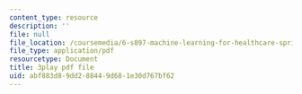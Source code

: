 ```yaml
---
content_type: resource
description: ''
file: null
file_location: /coursemedia/6-s897-machine-learning-for-healthcare-spring-2019/abf883d89dd288449d681e30d767bf62_shuV1tJbTU.pdf
file_type: application/pdf
resourcetype: Document
title: 3play pdf file
uid: abf883d8-9dd2-8844-9d68-1e30d767bf62
---
```

